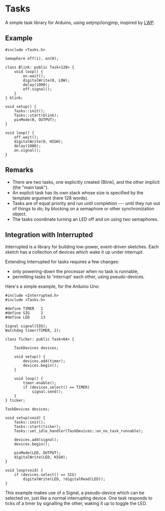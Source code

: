 Tasks
=====
A simple task library for Arduino, using setjmp/longjmp, inspired by [LWP](https://github.com/jscrane/lwp).

Example
-------
    
    #include <Tasks.h>

    Semaphore off(1), on(0);

    class Blink: public Task<128> {
        void loop() {
            on.wait();
            digitalWrite(0, LOW);
            delay(1000);
            off.signal();
        }
    } blink;

    void setup() {
        Tasks::init();
        Tasks::start(blink);
        pinMode(0, OUTPUT);
    }

    void loop() {
        off.wait();
        digitalWrite(0, HIGH);
        delay(1000);
        on.signal();
    }

Remarks
-------
* There are two tasks, one explicitly created (Blink), and the other implicit 
(the "main task"). 
* An explicit task has its own stack whose size is specified by the template 
argument (here 128 words).
* Tasks are of equal priority and run until completion --- until they
run out of things to do; by blocking on a semaphore or other synchronization
object.
* The tasks coordinate turning an LED off and on using two semaphores.

Integration with Interrupted
----------------------------

Interrupted is a library for building low-power, event-driven sketches.
Each sketch has a collection of devices which wake it up under interrupt.

Extending Interrupted for tasks requires a few changes:

- only powering-down the processor when no task is runnable,
- permitting tasks to 'interrupt' each other, using pseudo-devices.

Here's a simple example, for the Arduino Uno:

    #include <Interrupted.h>
    #include <Tasks.h>
    
    #define TIMER   1
    #define SIG     2
    #define LED     13
    
    Signal signal(SIG);
    Watchdog timer(TIMER, 2);
    
    class Ticker: public Task<64> {
    
        TaskDevices devices;
    
        void setup() {
            devices.add(timer);
            devices.begin();
        }
    
        void loop() {
            timer.enable();
            if (devices.select() == TIMER)
                signal.send();
        }
    } ticker;
    
    TaskDevices devices;
    
    void setup(void) {
        Tasks::init();
        Tasks::start(ticker);
        Tasks::set_idle_handler(TaskDevices::on_no_task_runnable);
    
        devices.add(signal);
        devices.begin();
    
        pinMode(LED, OUTPUT);
        digitalWrite(LED, HIGH);
    }
    
    void loop(void) {
        if (devices.select() == SIG)
            digitalWrite(LED, !digitalRead(LED));
    }
    
This example makes use of a Signal, a pseudo-device which can be selected
on, just like a normal interrupting device. One task responds to ticks
of a timer by signalling the other, waking it up to toggle the LED.
